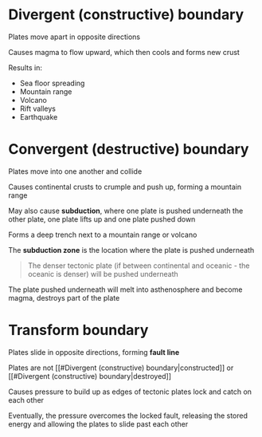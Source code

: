 # Divergent (constructive) boundary

Plates move apart in opposite directions

Causes magma to flow upward, which then cools and forms new crust

Results in:
- Sea floor spreading
- Mountain range
- Volcano
- Rift valleys
- Earthquake

# Convergent (destructive) boundary

Plates move into one another and collide

Causes continental crusts to crumple and push up, forming a mountain range

May also cause **subduction**, where one plate is pushed underneath the other plate, one plate lifts up and one plate pushed down

Forms a deep trench next to a mountain range or volcano

The **subduction zone** is the location where the plate is pushed underneath

> The denser tectonic plate (if between continental and oceanic - the oceanic is denser) will be pushed underneath

The plate pushed underneath will melt into asthenosphere and become magma, destroys part of the plate

# Transform boundary

Plates slide in opposite directions, forming **fault line**

Plates are not [[#Divergent (constructive) boundary|constructed]] or [[#Divergent (constructive) boundary|destroyed]]

Causes pressure to build up as edges of tectonic plates lock and catch on each other

Eventually, the pressure overcomes the locked fault, releasing the stored energy and allowing the plates to slide past each other
